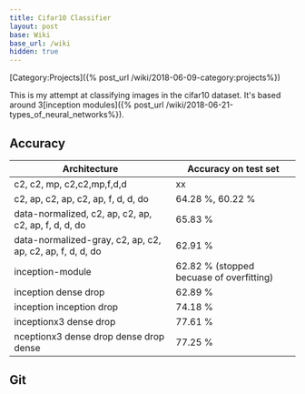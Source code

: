 ```yaml
---
title: Cifar10 Classifier
layout: post
base: Wiki
base_url: /wiki
hidden: true
---
```


[Category:Projects]({% post_url /wiki/2018-06-09-category:projects%})

This is my attempt at classifying images in the cifar10 dataset. It's based around 3[inception modules]({% post_url /wiki/2018-06-21-types_of_neural_networks%}).

Accuracy
--------

| Architecture                                              | Accuracy on test set                     |
|-----------------------------------------------------------|------------------------------------------|
| c2, c2, mp, c2,c2,mp,f,d,d                                | xx                                       |
| c2, ap, c2, ap, c2, ap, f, d, d, do                       | 64.28 %, 60.22 %                         |
| data-normalized, c2, ap, c2, ap, c2, ap, f, d, d, do      | 65.83 %                                  |
| data-normalized-gray, c2, ap, c2, ap, c2, ap, f, d, d, do | 62.91 %                                  |
| inception-module                                          | 62.82 % (stopped becuase of overfitting) |
| inception dense drop                                      | 62.89 %                                  |
| inception inception drop                                  | 74.18 %                                  |
| inceptionx3 dense drop                                    | 77.61 %                           |
| nceptionx3 dense drop dense drop dense                    | 77.25 %                                  |

Git
---

[](https://github.com/Tzeny/udemy-zero-to-deep-learning/blob/master/course/Cifar10.ipynb)
